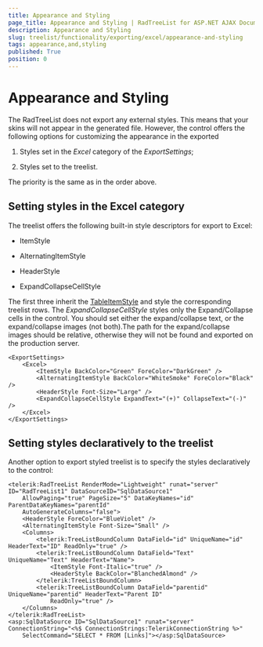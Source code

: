 ```yaml
---
title: Appearance and Styling
page_title: Appearance and Styling | RadTreeList for ASP.NET AJAX Documentation
description: Appearance and Styling
slug: treelist/functionality/exporting/excel/appearance-and-styling
tags: appearance,and,styling
published: True
position: 0
---
```


# Appearance and Styling



The RadTreeList does not export any external styles. This means that your skins will not appear in the generated file. However, the control offers the following options for customizing the appearance in the exported

1. Styles set in the *Excel* category of the *ExportSettings*;

1. Styles set to the treelist.

The priority is the same as in the order above.

## Setting styles in the Excel category

The treelist offers the following built-in style descriptors for export to Excel:

* ItemStyle

* AlternatingItemStyle

* HeaderStyle

* ExpandCollapseCellStyle

The first three inherit the [TableItemStyle](https://msdn.microsoft.com/en-us/library/system.web.ui.webcontrols.tableitemstyle.aspx) and style the corresponding treelist rows. The *ExpandCollapseCellStyle* styles only the Expand/Collapse cells in the control. You should set either the expand/collapse text, or the expand/collapse images (not both).The path for the expand/collapse images should be relative, otherwise they will not be found and exported on the production server.

````ASPNET
<ExportSettings>
	<Excel>
		<ItemStyle BackColor="Green" ForeColor="DarkGreen" />
		<AlternatingItemStyle BackColor="WhiteSmoke" ForeColor="Black" />
		<HeaderStyle Font-Size="Large" />
		<ExpandCollapseCellStyle ExpandText="(+)" CollapseText="(-)" />
	</Excel>
</ExportSettings> 
````



## Setting styles declaratively to the treelist

Another option to export styled treelist is to specify the styles declaratively to the control:

````ASPNET
<telerik:RadTreeList RenderMode="Lightweight" runat="server" ID="RadTreeList1" DataSourceID="SqlDataSource1"
	AllowPaging="true" PageSize="5" DataKeyNames="id" ParentDataKeyNames="parentId"
	AutoGenerateColumns="false">
	<HeaderStyle ForeColor="BlueViolet" />
	<AlternatingItemStyle Font-Size="Small" />
	<Columns>
		<telerik:TreeListBoundColumn DataField="id" UniqueName="id" HeaderText="ID" ReadOnly="true" />
		<telerik:TreeListBoundColumn DataField="Text" UniqueName="Text" HeaderText="Name">
			<ItemStyle Font-Italic="true" />
			<HeaderStyle BackColor="BlanchedAlmond" />
		</telerik:TreeListBoundColumn>
		<telerik:TreeListBoundColumn DataField="parentid" UniqueName="parentid" HeaderText="Parent ID"
			ReadOnly="true" />
	</Columns>
</telerik:RadTreeList>        
<asp:SqlDataSource ID="SqlDataSource1" runat="server" ConnectionString="<%$ ConnectionStrings:TelerikConnectionString %>"
	SelectCommand="SELECT * FROM [Links]"></asp:SqlDataSource>
````


